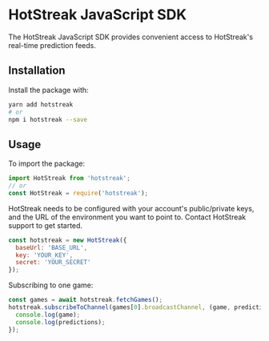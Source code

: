 # HotStreak JavaScript SDK

The HotStreak JavaScript SDK provides convenient access to HotStreak's real-time prediction feeds.

## Installation

Install the package with:

```sh
yarn add hotstreak
# or
npm i hotstreak --save
```

## Usage

To import the package:

```javascript
import HotStreak from 'hotstreak';
// or
const HotStreak = require('hotstreak');
```

HotStreak needs to be configured with your account's public/private keys, and the URL of the environment you want to point to. Contact HotStreak support to get started.

```javascript
const hotstreak = new HotStreak({
  baseUrl: 'BASE_URL',
  key: 'YOUR_KEY',
  secret: 'YOUR_SECRET'
});
```

Subscribing to one game:

```javascript
const games = await hotstreak.fetchGames();
hotstreak.subscribeToChannel(games[0].broadcastChannel, (game, predictions) => {
  console.log(game);
  console.log(predictions);
});
```
